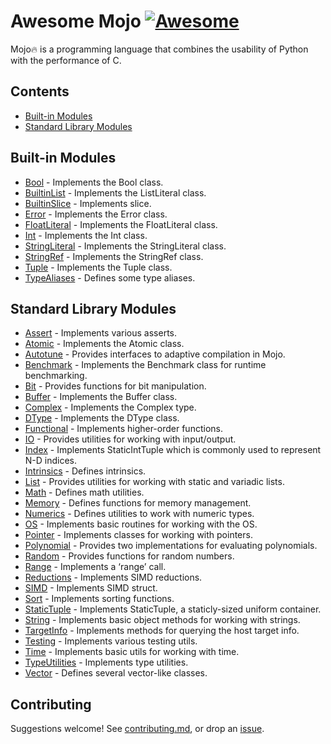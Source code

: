 # Awesome Mojo [![Awesome](https://awesome.re/badge-flat.svg)](https://awesome.re)

Mojo🔥 is a programming language that combines the usability of Python with the performance of C.

## Contents

- [Built-in Modules](#built-in-modules)
- [Standard Library Modules](#standard-library-modules)

## Built-in Modules

- [Bool](https://docs.modular.com/mojo/MojoBuiltin/Bool.html) - Implements the Bool class.
- [BuiltinList](https://docs.modular.com/mojo/MojoBuiltin/BuiltinList.html) - Implements the ListLiteral class.
- [BuiltinSlice](https://docs.modular.com/mojo/MojoBuiltin/BuiltinSlice.html) - Implements slice.
- [Error](https://docs.modular.com/mojo/MojoBuiltin/Error.html) - Implements the Error class.
- [FloatLiteral](https://docs.modular.com/mojo/MojoBuiltin/FloatLiteral.html) - Implements the FloatLiteral class.
- [Int](https://docs.modular.com/mojo/MojoBuiltin/Int.html) - Implements the Int class.
- [StringLiteral](https://docs.modular.com/mojo/MojoBuiltin/StringLiteral.html) - Implements the StringLiteral class.
- [StringRef](https://docs.modular.com/mojo/MojoBuiltin/StringRef.html) - Implements the StringRef class.
- [Tuple](https://docs.modular.com/mojo/MojoBuiltin/Tuple.html) - Implements the Tuple class.
- [TypeAliases](https://docs.modular.com/mojo/MojoBuiltin/TypeAliases.html) - Defines some type aliases.

## Standard Library Modules

- [Assert](https://docs.modular.com/mojo/MojoStdlib/Assert.html) - Implements various asserts.
- [Atomic](https://docs.modular.com/mojo/MojoStdlib/Atomic.html) - Implements the Atomic class.
- [Autotune](https://docs.modular.com/mojo/MojoStdlib/Autotune.html) - Provides interfaces to adaptive compilation in Mojo.
- [Benchmark](https://docs.modular.com/mojo/MojoStdlib/Benchmark.html) - Implements the Benchmark class for runtime benchmarking.
- [Bit](https://docs.modular.com/mojo/MojoStdlib/Bit.html) - Provides functions for bit manipulation.
- [Buffer](https://docs.modular.com/mojo/MojoStdlib/Buffer.html) - Implements the Buffer class.
- [Complex](https://docs.modular.com/mojo/MojoStdlib/Complex.html) - Implements the Complex type.
- [DType](https://docs.modular.com/mojo/MojoStdlib/DType.html) - Implements the DType class.
- [Functional](https://docs.modular.com/mojo/MojoStdlib/Functional.html) - Implements higher-order functions.
- [IO](https://docs.modular.com/mojo/MojoStdlib/IO.html) - Provides utilities for working with input/output.
- [Index](https://docs.modular.com/mojo/MojoStdlib/Index.html) - Implements StaticIntTuple which is commonly used to represent N-D indices.
- [Intrinsics](https://docs.modular.com/mojo/MojoStdlib/Intrinsics.html) - Defines intrinsics.
- [List](https://docs.modular.com/mojo/MojoStdlib/List.html) - Provides utilities for working with static and variadic lists.
- [Math](https://docs.modular.com/mojo/MojoStdlib/Math.html) - Defines math utilities.
- [Memory](https://docs.modular.com/mojo/MojoStdlib/Memory.html) - Defines functions for memory management.
- [Numerics](https://docs.modular.com/mojo/MojoStdlib/Numerics.html) - Defines utilities to work with numeric types.
- [OS](https://docs.modular.com/mojo/MojoStdlib/OS.html) - Implements basic routines for working with the OS.
- [Pointer](https://docs.modular.com/mojo/MojoStdlib/Pointer.html) - Implements classes for working with pointers.
- [Polynomial](https://docs.modular.com/mojo/MojoStdlib/Polynomial.html) - Provides two implementations for evaluating polynomials.
- [Random](https://docs.modular.com/mojo/MojoStdlib/Random.html) - Provides functions for random numbers.
- [Range](https://docs.modular.com/mojo/MojoStdlib/Range.html) - Implements a ‘range’ call.
- [Reductions](https://docs.modular.com/mojo/MojoStdlib/Reductions.html) - Implements SIMD reductions.
- [SIMD](https://docs.modular.com/mojo/MojoStdlib/SIMD.html) - Implements SIMD struct.
- [Sort](https://docs.modular.com/mojo/MojoStdlib/Sort.html) - Implements sorting functions.
- [StaticTuple](https://docs.modular.com/mojo/MojoStdlib/StaticTuple.html) - Implements StaticTuple, a staticly-sized uniform container.
- [String](https://docs.modular.com/mojo/MojoStdlib/String.html) - Implements basic object methods for working with strings.
- [TargetInfo](https://docs.modular.com/mojo/MojoStdlib/TargetInfo.html) - Implements methods for querying the host target info.
- [Testing](https://docs.modular.com/mojo/MojoStdlib/Testing.html) - Implements various testing utils.
- [Time](https://docs.modular.com/mojo/MojoStdlib/Time.html) - Implements basic utils for working with time.
- [TypeUtilities](https://docs.modular.com/mojo/MojoStdlib/TypeUtilities.html) - Implements type utilities.
- [Vector](https://docs.modular.com/mojo/MojoStdlib/Vector.html) - Defines several vector-like classes.

## Contributing

Suggestions welcome! See [contributing.md](contributing.md), or drop an [issue](https://github.com/relatedcode/awesome-mojo/issues).
